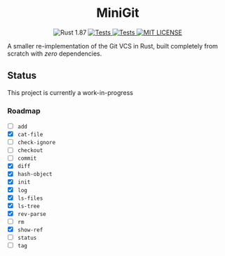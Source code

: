 <h1 align="center">
  MiniGit
</h1>

<p align="center">
  <img alt="Rust 1.87" src="https://img.shields.io/badge/1.87-grey?style=flat&logo=rust&logoColor=orange&color=%232A2A2A">

  <a href="https://github.com/mkpro118/mini-git/actions/workflows/tests.yml">
    <img alt="Tests" src="https://github.com/mkpro118/mini-git/actions/workflows/tests.yml/badge.svg?event=pull_request">
  </a>

  <a href="https://github.com/mkpro118/mini-git/actions/workflows/clippy.yml">
    <img alt="Tests" src="https://github.com/mkpro118/mini-git/actions/workflows/clippy.yml/badge.svg">
  </a>
  
  <a href="https://github.com/mkpro118/mini-git/blob/main/LICENSE">
    <img alt="MIT LICENSE" src="https://img.shields.io/badge/License-MIT-blue?style=flat&labelColor=%233f3f3f"/>
  </a>
</p>

<p align="center">

A smaller re-implementation of the Git VCS in Rust, built completely from scratch with _zero_ dependencies.

</p>

## Status

This project is currently a work-in-progress

### Roadmap

- [ ] `add`
- [x] `cat-file`
- [ ] `check-ignore`
- [ ] `checkout`
- [ ] `commit`
- [x] `diff`
- [x] `hash-object`
- [x] `init`
- [x] `log`
- [x] `ls-files`
- [x] `ls-tree`
- [x] `rev-parse`
- [ ] `rm`
- [x] `show-ref`
- [ ] `status`
- [ ] `tag`
